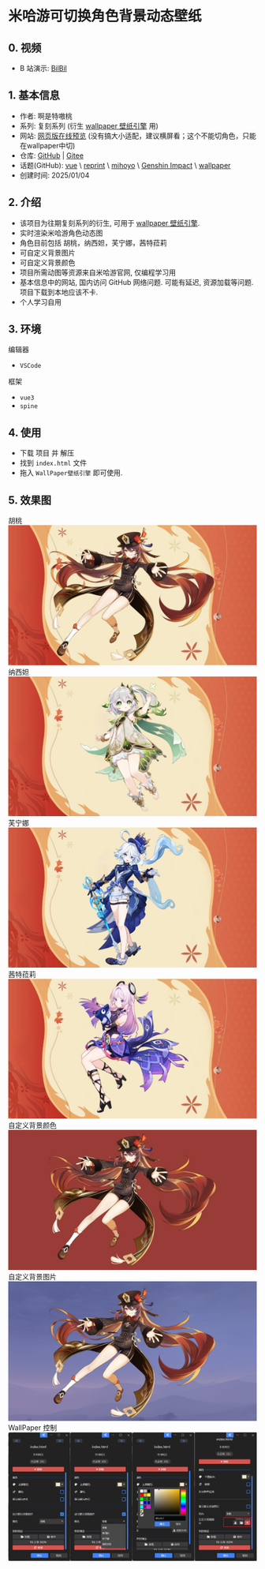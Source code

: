 # 米哈游可切换角色背景动态壁纸

## 0. 视频

- B 站演示: [BilBil](https://www.bilibili.com/video/BV1vbrWYiEzX)

## 1. 基本信息

- 作者: 啊是特嗷桃
- 系列: 复刻系列 (衍生 [wallpaper 壁纸引擎](https://www.wallpaperengine.io/) 用)
- 网站: [网页版在线预览](https://gmcy2020.github.io/Reprint-MiniForBg/) (没有搞大小适配，建议横屏看；这个不能切角色，只能在wallpaper中切)
- 仓库: [GitHub](https://github.com/GMCY2020/Reprint-MiniForBg) | [Gitee](https://gitee.com/GMCY2020/Reprint-MiniForBg)
- 话题(GitHub): [vue](https://github.com/topics/vue) \ [reprint](https://github.com/topics/reprint) \ [mihoyo](https://github.com/topics/mihoyo) \ [Genshin Impact](https://github.com/topics/genshin-impact) \ [wallpaper](https://github.com/topics/wallpaper)
- 创建时间: 2025/01/04

## 2. 介绍

- 该项目为往期复刻系列的衍生, 可用于 [wallpaper 壁纸引擎](https://www.wallpaperengine.io/).
- 实时渲染米哈游角色动态图
- 角色目前包括 胡桃，纳西妲，芙宁娜，茜特菈莉
- 可自定义背景图片
- 可自定义背景颜色
- 项目所需动图等资源来自米哈游官网, 仅编程学习用
- 基本信息中的网站, 国内访问 GitHub 网络问题. 可能有延迟, 资源加载等问题. 项目下载到本地应该不卡.
- 个人学习自用

## 3. 环境

编辑器

- `VSCode`

框架

- `vue3`
- `spine`

## 4. 使用

- 下载 项目 并 解压
- 找到 `index.html` 文件
- 拖入 `WallPaper壁纸引擎` 即可使用.

## 5. 效果图

胡桃
![胡桃](docs/md-01.png)
纳西妲
![纳西妲](docs/md-02.png)
芙宁娜
![芙宁娜](docs/md-03.png)
茜特菈莉
![茜特菈莉](docs/md-04.png)
自定义背景颜色
![自定义背景颜色](docs/md-05.png)
自定义背景图片
![自定义背景图片](docs/md-06.png)
WallPaper 控制
![WallPaper控制](docs/md-07.png)
